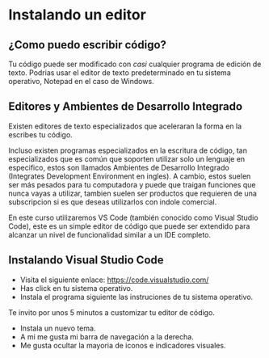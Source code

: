 # Instalando un editor

## ¿Como puedo escribir código?

Tu código puede ser modificado con *casi* cualquier programa de edición de texto. Podrias usar el editor de texto predeterminado en tu sistema operativo, Notepad en el caso de Windows.

## Editores y Ambientes de Desarrollo Integrado

Existen editores de texto especializados que aceleraran la forma en la escribes tu código. 

Incluso existen programas especializados en la escritura de código, tan especializados que es común que soporten utilizar solo un lenguaje en especifico, estos son llamados Ambientes de Desarrollo Integrado (Integrates Development Environment en ingles). A cambio, estos suelen ser más pesados para tu computadora y puede que traigan funciones que nunca vayas a utilizar, tambien suelen ser productos que requieren de una subscripcion si es que deseas utilizarlos con indole comercial.

En este curso utilizaremos VS Code (también conocido como Visual Studio Code), este es un simple editor de código que puede ser extendido para alcanzar un nivel de funcionalidad similar a un IDE completo.

## Instalando Visual Studio Code

* Visita el siguiente enlace: https://code.visualstudio.com/
* Has click en tu sistema operativo.
* Instala el programa siguiente las instruciones de tu sistema operativo.

Te invito por unos 5 minutos a customizar tu editor de código.

* Instala un nuevo tema.
* A mi me gusta mi barra de navegación a la derecha.
* Me gusta ocultar la mayoria de iconos e indicadores visuales.
